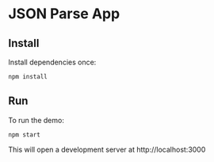 # JSON Parse App

## Install

Install dependencies once:

```
npm install
```

## Run

To run the demo:

```
npm start
```

This will open a development server at http://localhost:3000
